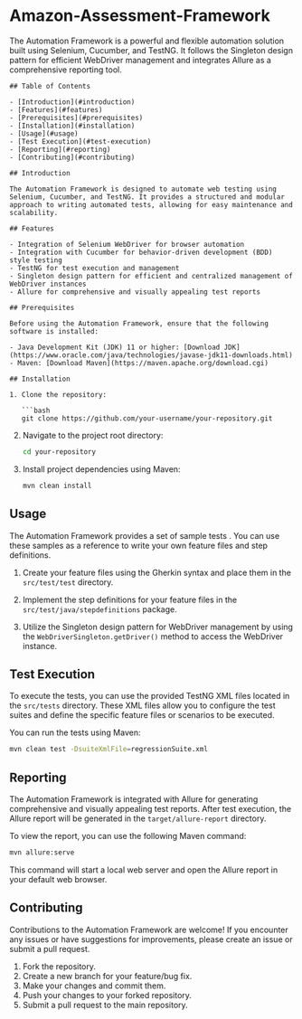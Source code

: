 # Amazon-Assessment-Framework
The Automation Framework is a powerful and flexible automation solution built using Selenium, Cucumber, and TestNG. It follows the Singleton design pattern for efficient WebDriver management and integrates Allure as a comprehensive reporting tool.


```
## Table of Contents

- [Introduction](#introduction)
- [Features](#features)
- [Prerequisites](#prerequisites)
- [Installation](#installation)
- [Usage](#usage)
- [Test Execution](#test-execution)
- [Reporting](#reporting)
- [Contributing](#contributing)

## Introduction

The Automation Framework is designed to automate web testing using Selenium, Cucumber, and TestNG. It provides a structured and modular approach to writing automated tests, allowing for easy maintenance and scalability.

## Features

- Integration of Selenium WebDriver for browser automation
- Integration with Cucumber for behavior-driven development (BDD) style testing
- TestNG for test execution and management
- Singleton design pattern for efficient and centralized management of WebDriver instances
- Allure for comprehensive and visually appealing test reports

## Prerequisites

Before using the Automation Framework, ensure that the following software is installed:

- Java Development Kit (JDK) 11 or higher: [Download JDK](https://www.oracle.com/java/technologies/javase-jdk11-downloads.html)
- Maven: [Download Maven](https://maven.apache.org/download.cgi)

## Installation

1. Clone the repository:

   ```bash
   git clone https://github.com/your-username/your-repository.git
   ```

2. Navigate to the project root directory:

   ```bash
   cd your-repository
   ```

3. Install project dependencies using Maven:

   ```bash
   mvn clean install
   ```

## Usage

The Automation Framework provides a set of sample tests . You can use these samples as a reference to write your own feature files and step definitions.

1. Create your feature files using the Gherkin syntax and place them in the `src/test/test` directory.

2. Implement the step definitions for your feature files in the `src/test/java/stepdefinitions` package.

3. Utilize the Singleton design pattern for WebDriver management by using the `WebDriverSingleton.getDriver()` method to access the WebDriver instance.



## Test Execution

To execute the tests, you can use the provided TestNG XML files located in the `src/tests` directory. These XML files allow you to configure the test suites and define the specific feature files or scenarios to be executed.

You can run the tests using Maven:

```bash
mvn clean test -DsuiteXmlFile=regressionSuite.xml
```


## Reporting

The Automation Framework is integrated with Allure for generating comprehensive and visually appealing test reports. After test execution, the Allure report will be generated in the `target/allure-report` directory.

To view the report, you can use the following Maven command:

```bash
mvn allure:serve
```

This command will start a local web server and open the Allure report in your default web browser.

## Contributing

Contributions to the Automation Framework are welcome! If you encounter any issues or have suggestions for improvements, please create an issue or submit a pull request.

1. Fork the repository.
2. Create a new branch for your feature/bug fix.
3. Make your changes and commit them.
4. Push your changes to your forked repository.
5. Submit a pull request to the main repository.



